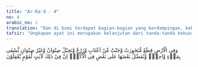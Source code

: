 ```yaml
---
title: "Ar-Ra'd - 4"
no: 4
arabic_no: ٤
translation: "Dan di bumi terdapat bagian-bagian yang berdampingan, kebun-kebun anggur, tanaman-tanaman, pohon kurma yang bercabang, dan yang tidak bercabang; disirami dengan air yang sama, tetapi Kami lebihkan tanaman yang satu dari yang lainnya dalam hal rasanya. Sungguh, pada yang demikian itu terdapat tanda-tanda (kebesaran Allah) bagi orang-orang yang mengerti."
tafsir: "Ungkapan ayat ini merupakan kelanjutan dari tanda-tanda kekuasaan Allah yang ada di bumi, yaitu bahwa di bumi terdapat bagian-bagian tanah yang berdekatan dan berdampingan tetapi berlainan kesuburannya. Ada tanah yang sangat subur untuk ditanami tanaman apa saja, ada pula tanah yang hanya dapat ditanami pohon-pohon besar saja, tetapi tidak baik untuk ditanami tanaman palawija atau sebaliknya, ada pula tanah yang lunak dan ada pula yang keras yang sulit untuk digemburkan. Di bumi terdapat kebun-kebun anggur, tanaman palawija, dan pohon yang bercabang dan tidak bercabang. Semuanya itu disiram dengan air yang sama tetapi menghasilkan buah yang beraneka ragam rasanya, seperti pohon tebu yang rasanya manis, buah jeruk yang rasanya manis dan masam, serta buah paria yang rasanya pahit, dan lain sebagainya. Allah melebihkan sebahagian tanaman-tanaman atas sebagian yang lain baik dari bentuknya, rasanya dan baunya. Semua tanda-tanda itu menunjukkan kekuasaan Allah dan menjadi dalil yang bisa menimbulkan keyakinan bagi orang-orang yang mau berpikir.\n\nMenurut kajian saintis, perbedaan rasa dari buah-buahan atau tanaman, disebabkan perbedaan kandungan kimiawi yang ada di dalamnya. Zat atau molekul kimiawi ini, dalam bahasa ilmu biokimia dikenal dengan sebutan metabolit. Perbedaan jenis maupun kuantitas metabolit inilah yang memberikan rasa yang berbeda-beda dari tanaman atau buah yang berbeda. Biji dari semua tanaman, hampir semuanya berbentuk sama atau dikenal sebagai mempunyai morfologi yang sama, atau hampir sama, yaitu morfologi-nya bulat atau sedikit lonjong. Semua biji ini, di dalamnya terkandung embrio tanaman (Encyclopedia Britannica, 1965,Vol.20, Seed, 273-275). Dalam embrio tanaman itu terkandung materi-materi genetik (atau yang sering disebut dengan DNA, Desoxyribo Nucleic Acid, atau Asam Desoksiribo Nukleat). \n\nDalam biji tanaman yang berbeda, kandungan embrioniknya berbeda, demikian pula kandungan materi DNA-nya juga berbeda. DNA suatu materi yang akan sangat menentukan proses pembentukan metabolit dalam semua makhluk hidup termasuk tanaman. Maka Mahabesar Allah, apabila biji-biji yang berbeda itu ditanam dan disiram dengan air yang sama, biji-biji itu akan tumbuh menjadi berbagai tanaman yang berbeda rasanya, tergantung materi genetik yang dikandungnya; karena materi genetik inilah yang akan menentukan (membuat) metabolit-metabolit di dalam tanaman itu yang menentukan rasa buah atau tanaman itu.."
---
```


وَفِى الْاَرْضِ قِطَعٌ مُّتَجٰوِرٰتٌ وَّجَنّٰتٌ مِّنْ اَعْنَابٍ وَّزَرْعٌ وَّنَخِيْلٌ صِنْوَانٌ وَّغَيْرُ صِنْوَانٍ يُّسْقٰى بِمَاۤءٍ وَّاحِدٍۙ وَّنُفَضِّلُ بَعْضَهَا عَلٰى بَعْضٍ فِى الْاُكُلِۗ اِنَّ فِيْ ذٰلِكَ لَاٰيٰتٍ لِّقَوْمٍ يَّعْقِلُوْنَ
